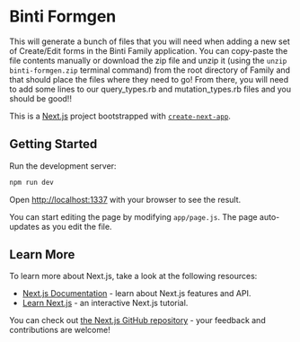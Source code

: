 # Binti Formgen

This will generate a bunch of files that you will need when adding a new set of Create/Edit forms in the Binti Family application. You can copy-paste the file contents manually or download the zip file and unzip it (using the `unzip binti-formgen.zip` terminal command) from the root directory of Family and that should place the files where they need to go! From there, you will need to add some lines to our query_types.rb and mutation_types.rb files and you should be good!!

This is a [Next.js](https://nextjs.org) project bootstrapped with [`create-next-app`](https://nextjs.org/docs/app/api-reference/cli/create-next-app).

## Getting Started

Run the development server:

```bash
npm run dev
```

Open [http://localhost:1337](http://localhost:1337) with your browser to see the result.

You can start editing the page by modifying `app/page.js`. The page auto-updates as you edit the file.

## Learn More

To learn more about Next.js, take a look at the following resources:

- [Next.js Documentation](https://nextjs.org/docs) - learn about Next.js features and API.
- [Learn Next.js](https://nextjs.org/learn) - an interactive Next.js tutorial.

You can check out [the Next.js GitHub repository](https://github.com/vercel/next.js) - your feedback and contributions are welcome!
